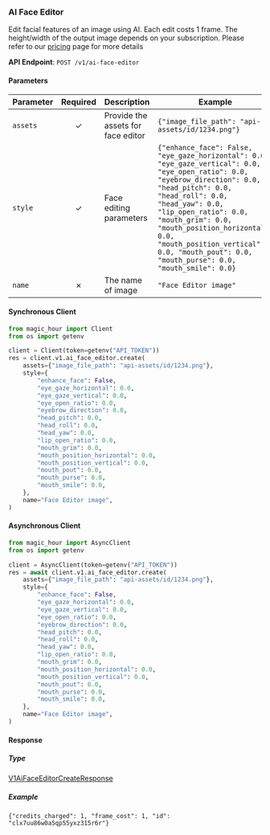 
### AI Face Editor <a name="create"></a>

Edit facial features of an image using AI. Each edit costs 1 frame. The height/width of the output image depends on your subscription. Please refer to our [pricing](/pricing) page for more details

**API Endpoint**: `POST /v1/ai-face-editor`

#### Parameters

| Parameter | Required | Description | Example |
|-----------|:--------:|-------------|--------|
| `assets` | ✓ | Provide the assets for face editor | `{"image_file_path": "api-assets/id/1234.png"}` |
| `style` | ✓ | Face editing parameters | `{"enhance_face": False, "eye_gaze_horizontal": 0.0, "eye_gaze_vertical": 0.0, "eye_open_ratio": 0.0, "eyebrow_direction": 0.0, "head_pitch": 0.0, "head_roll": 0.0, "head_yaw": 0.0, "lip_open_ratio": 0.0, "mouth_grim": 0.0, "mouth_position_horizontal": 0.0, "mouth_position_vertical": 0.0, "mouth_pout": 0.0, "mouth_purse": 0.0, "mouth_smile": 0.0}` |
| `name` | ✗ | The name of image | `"Face Editor image"` |

#### Synchronous Client

```python
from magic_hour import Client
from os import getenv

client = Client(token=getenv("API_TOKEN"))
res = client.v1.ai_face_editor.create(
    assets={"image_file_path": "api-assets/id/1234.png"},
    style={
        "enhance_face": False,
        "eye_gaze_horizontal": 0.0,
        "eye_gaze_vertical": 0.0,
        "eye_open_ratio": 0.0,
        "eyebrow_direction": 0.0,
        "head_pitch": 0.0,
        "head_roll": 0.0,
        "head_yaw": 0.0,
        "lip_open_ratio": 0.0,
        "mouth_grim": 0.0,
        "mouth_position_horizontal": 0.0,
        "mouth_position_vertical": 0.0,
        "mouth_pout": 0.0,
        "mouth_purse": 0.0,
        "mouth_smile": 0.0,
    },
    name="Face Editor image",
)

```

#### Asynchronous Client

```python
from magic_hour import AsyncClient
from os import getenv

client = AsyncClient(token=getenv("API_TOKEN"))
res = await client.v1.ai_face_editor.create(
    assets={"image_file_path": "api-assets/id/1234.png"},
    style={
        "enhance_face": False,
        "eye_gaze_horizontal": 0.0,
        "eye_gaze_vertical": 0.0,
        "eye_open_ratio": 0.0,
        "eyebrow_direction": 0.0,
        "head_pitch": 0.0,
        "head_roll": 0.0,
        "head_yaw": 0.0,
        "lip_open_ratio": 0.0,
        "mouth_grim": 0.0,
        "mouth_position_horizontal": 0.0,
        "mouth_position_vertical": 0.0,
        "mouth_pout": 0.0,
        "mouth_purse": 0.0,
        "mouth_smile": 0.0,
    },
    name="Face Editor image",
)

```

#### Response

##### Type
[V1AiFaceEditorCreateResponse](/magic_hour/types/models/v1_ai_face_editor_create_response.py)

##### Example
`{"credits_charged": 1, "frame_cost": 1, "id": "clx7uu86w0a5qp55yxz315r6r"}`
